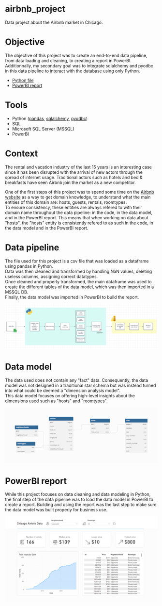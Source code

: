 # airbnb_project

Data project about the Airbnb market in Chicago.

# Objective

The objective of this project was to create an end-to-end data pipeline, from data loading and cleaning, to creating a report in PowerBI.<br />
Additionnally, my secondary goal was to integrate sqlalchemy and pyodbc in this data pipeline to interact with the database using only Python.
- [Python file](https://nbviewer.org/github/FlorianLD/airbnb_project/blob/main/airbnb_notebook.ipynb)
- [PowerBI report](https://github.com/FlorianLD/airbnb_project/blob/main/airbnb_report.pbix)

# Tools

- Python ([pandas](https://pandas.pydata.org/), [sqlalchemy](https://www.sqlalchemy.org/), [pyodbc](https://github.com/mkleehammer/pyodbc))
- SQL
- Microsoft SQL Server (MSSQL)
- PowerBI

# Context

The rental and vacation industry of the last 15 years is an interesting case since it has been disrupted with the arrival of new actors through the spread of internet usage. Traditional actors such as hotels and bed & breakfasts have seen Airbnb join the market as a new competitor.

One of the first steps of this project was to spend some time on the [Airbnb website](https://www.airbnb.com/) as a way to get domain knowledge, to understand what the main entities of this domain are: hosts, guests, rentals, roomtypes.<br />
To ensure consistency, these entities are always refered to with their domain name throughout the data pipeline: in the code, in the data model, and in the PowerBI report. This means that when working on data about "hosts", the "hosts" entity is consistently refered to as such in the code, in the data model and in the PowerBI report.


# Data pipeline

The file used for this project is a csv file that was loaded as a dataframe using pandas in Python.<br />
Data was then cleaned and transformed by handling NaN values, deleting useless columns, assigning correct datatypes.<br />
Once cleaned and properly transformed, the main dataframe was used to create the different tables of the data model, which was then imported in a MSSQL DB.<br />
Finally, the data model was imported in PowerBI to build the report.

![Test](/data_pipeline.png)


# Data model

The data used does not contain any "fact" data. 
Consequently, the data model was not designed in a traditional star schema but was instead turned into what could be deemed a "dimension analysis model".<br />
This data model focuses on offering high-level insights about the dimensions used such as "hosts" and "roomtypes".

![Test](/data_model.png)

# PowerBI report

While this project focuses on data cleaning and data modeling in Python, the final step of the data pipeline was to load the data model in PowerBI to create a report.
Building and using the report was the last step to make sure the data model was built properly for business use.

![Test](/powerbi_report.png)
